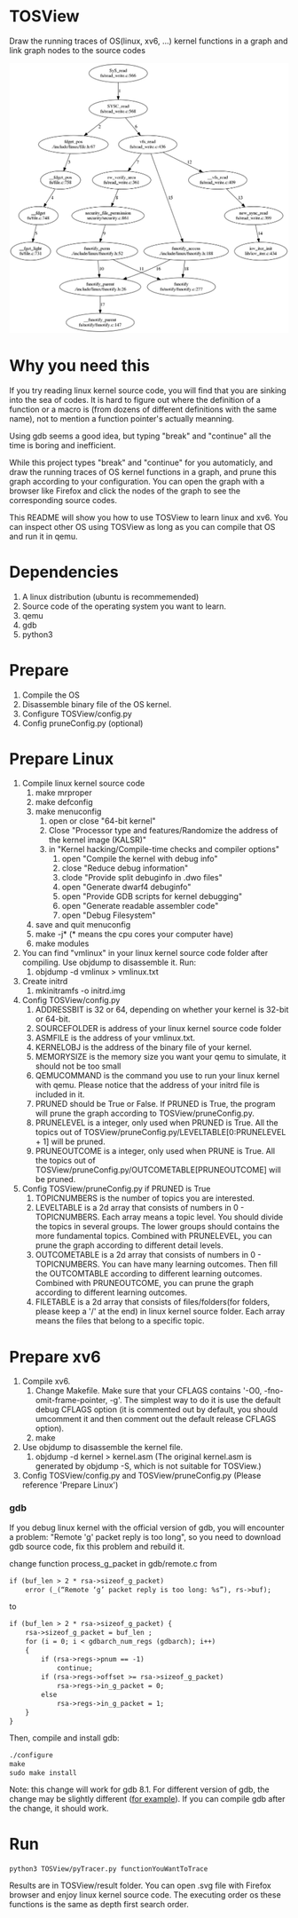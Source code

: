 # TOSView
Draw the running traces of OS(linux, xv6, ...) kernel functions in a graph and link graph nodes to the source codes

![alt text](https://github.com/Alan-Lee123/TOSView/blob/master/trace.png)

# Why you need this
If you try reading linux kernel source code, you
will find that you are sinking into the sea of codes. It is hard to figure out where the definition of a function or a macro is (from dozens of different definitions with the same name), not to mention a function pointer's actually meanning.

Using gdb seems a good idea, but typing "break" and "continue" all the time is boring and inefficient.

While this project types "break" and "continue" for you automaticly, and draw the running traces of OS kernel functions in a graph, and prune this graph according to your configuration. You can open the graph with a browser like Firefox and click the nodes of the graph to see the corresponding source codes.

This README will show you how to use TOSView to learn linux and xv6. You can inspect other OS using TOSView as long as you can compile that OS and run it in qemu.

# Dependencies
1. A linux distribution (ubuntu is recommemended)
2. Source code of the operating system you want to learn.
3. qemu
4. gdb
5. python3

# Prepare
1. Compile the OS
2. Disassemble binary file of the OS kernel.
3. Configure TOSView/config.py
4. Config pruneConfig.py (optional)

# Prepare Linux
1. Compile linux kernel source code
    1. make mrproper
    2. make defconfig
    3. make menuconfig
        1. open or close "64-bit kernel"
        2. Close "Processor type and features/Randomize the address of the kernel image (KALSR)"
        3. in "Kernel hacking/Compile-time checks and compiler options"
            1. open "Compile the kernel with debug info"
            2. close "Reduce debug information"
            3. clode "Provide split debuginfo in .dwo files"
            4. open "Generate dwarf4 debuginfo"
            5. open "Provide GDB scripts for kernel debugging"
            6. open "Generate readable assembler code"
            7. open "Debug Filesystem"
    4. save and quit menuconfig
    5. make -j* (* means the cpu cores your computer have)
    6. make modules
2. You can find "vmlinux" in your linux kernel source code folder after compiling. Use objdump to disassemble it. Run:   
    1. objdump -d vmlinux > vmlinux.txt
3. Create initrd
    1. mkinitramfs -o initrd.img
4. Config TOSView/config.py
    1. ADDRESSBIT is 32 or 64, depending on whether your kernel is 32-bit or 64-bit.
    2. SOURCEFOLDER is address of your linux kernel source code folder
    3. ASMFILE is the address of your vmlinux.txt.
    4. KERNELOBJ is the address of the binary file of your kernel.
    5. MEMORYSIZE is the memory size you want your qemu to simulate, it should not be too small
    6. QEMUCOMMAND is the command you use to run your linux kernel with qemu. Please notice that the address of your initrd file is included in it.
    7. PRUNED should be True or False. If PRUNED is True, the program will prune the graph according to TOSView/pruneConfig.py.
    8. PRUNELEVEL is a integer, only used when PRUNED is True. All the topics out of TOSView/pruneConfig.py/LEVELTABLE[0:PRUNELEVEL + 1] will be pruned.
    9. PRUNEOUTCOME is a integer, only used when PRUNE is True. All the topics out of TOSView/pruneConfig.py/OUTCOMETABLE[PRUNEOUTCOME] will be pruned.
5. Config TOSView/pruneConfig.py if PRUNED is True
    1. TOPICNUMBERS is the number of topics you are interested.
    2. LEVELTABLE is a 2d array that consists of numbers in 0 - TOPICNUMBERS. Each array means a topic level. You should divide the topics in several groups. The lower groups should contains the more fundamental topics. Combined with PRUNELEVEL, you can prune the graph according to different detail levels.
    3. OUTCOMETABLE is a 2d array that consists of numbers in 0 - TOPICNUMBERS. You can have many learning outcomes. Then fill the OUTCOMTABLE according to different learning outcomes. Combined with PRUNEOUTCOME, you can prune the graph according to different learning outcomes.
    4. FILETABLE is a 2d array that consists of files/folders(for folders, please keep a '/' at the end) in linux kernel source folder. Each array means the files that belong to a specific topic. 

# Prepare xv6
1. Compile xv6.
    1. Change Makefile. Make sure that your CFLAGS contains '-O0, -fno-omit-frame-pointer, -g'. The simplest way to do it is use the default debug CFLAGS option (it is commented out by default, you should umcomment it and then comment out the default release CFLAGS option).
    2. make
2. Use objdump to disassemble the kernel file.
    1. objdump -d kernel > kernel.asm (The original kernel.asm is generated by objdump -S, which is not suitable for TOSView.)
3. Config TOSView/config.py and TOSView/pruneConfig.py (Please reference 'Prepare Linux')

### gdb
If you debug linux kernel with the official version of gdb, you will encounter a problem: "Remote 'g' packet reply is too long", so you need to download gdb source code, fix this problem and rebuild it.

change function process_g_packet in gdb/remote.c from 

    if (buf_len > 2 * rsa->sizeof_g_packet)
        error (_(“Remote ‘g’ packet reply is too long: %s”), rs->buf);

to

    if (buf_len > 2 * rsa->sizeof_g_packet) {
        rsa->sizeof_g_packet = buf_len ;
        for (i = 0; i < gdbarch_num_regs (gdbarch); i++)  
        {
            if (rsa->regs->pnum == -1)
                continue;
            if (rsa->regs->offset >= rsa->sizeof_g_packet)
                rsa->regs->in_g_packet = 0;
            else  
                rsa->regs->in_g_packet = 1;
        }     
    }

Then, compile and install gdb:

    ./configure
    make
    sudo make install 


Note: this change will work for gdb 8.1. For different version of gdb, the change may be slightly different ([for example](https://blog.csdn.net/u013592097/article/details/70549657)). If you can compile gdb after the change, it should work.


# Run
    python3 TOSView/pyTracer.py functionYouWantToTrace


Results are in TOSView/result folder. You can open .svg file with Firefox browser and enjoy linux kernel source code. The executing order os these functions is the same as depth first search order.
